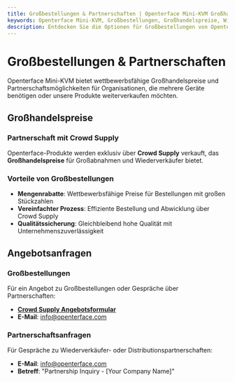 ```yaml
---
title: Großbestellungen & Partnerschaften | Openterface Mini-KVM Großhandel
keywords: Openterface Mini-KVM, Großbestellungen, Großhandelspreise, Wiederverkäufer-Partnerschaften, Distributionsprogramme, Enterprise-Preise, Crowd Supply Großhandel, KVM-Lösungen in großen Stückzahlen
description: Entdecken Sie die Optionen für Großbestellungen von Openterface mit Großhandelspreisen über Crowd Supply. Erfahren Sie mehr über Partnerschaften für Wiederverkäufer und Distributoren für Unternehmenseinsätze.
---
```


# Großbestellungen & Partnerschaften

Openterface Mini-KVM bietet wettbewerbsfähige Großhandelspreise und Partnerschaftsmöglichkeiten für Organisationen, die mehrere Geräte benötigen oder unsere Produkte weiterverkaufen möchten.

## Großhandelspreise

### Partnerschaft mit Crowd Supply
Openterface-Produkte werden exklusiv über **Crowd Supply** verkauft, das **Großhandelspreise** für Großabnahmen und Wiederverkäufer bietet.

### Vorteile von Großbestellungen
- **Mengenrabatte**: Wettbewerbsfähige Preise für Bestellungen mit großen Stückzahlen
- **Vereinfachter Prozess**: Effiziente Bestellung und Abwicklung über Crowd Supply
- **Qualitätssicherung**: Gleichbleibend hohe Qualität mit Unternehmenszuverlässigkeit

## Angebotsanfragen

### Großbestellungen
Für ein Angebot zu Großbestellungen oder Gespräche über Partnerschaften:

- **[Crowd Supply Angebotsformular](https://www.crowdsupply.com/contact/need-quote)**
- **E-Mail**: [info@openterface.com](mailto:info@openterface.com)

### Partnerschaftsanfragen
Für Gespräche zu Wiederverkäufer- oder Distributionspartnerschaften:

- **E-Mail**: [info@openterface.com](mailto:info@openterface.com)
- **Betreff**: "Partnership Inquiry - [Your Company Name]"


